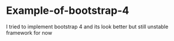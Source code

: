 # Example-of-bootstrap-4
I tried to implement bootstrap 4 and its look better but still unstable framework for now
